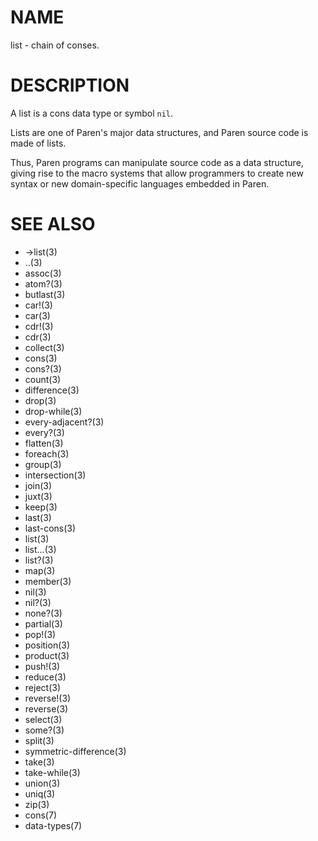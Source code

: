 # NAME
list - chain of conses.

# DESCRIPTION
A list is a cons data type or symbol `nil`.

Lists are one of Paren's major data structures, and Paren source code is made of lists.

Thus, Paren programs can manipulate source code as a data structure, giving rise to the macro systems that allow programmers to create new syntax or new domain-specific languages embedded in Paren.

# SEE ALSO
- ->list(3)
- ..(3)
- assoc(3)
- atom?(3)
- butlast(3)
- car!(3)
- car(3)
- cdr!(3)
- cdr(3)
- collect(3)
- cons(3)
- cons?(3)
- count(3)
- difference(3)
- drop(3)
- drop-while(3)
- every-adjacent?(3)
- every?(3)
- flatten(3)
- foreach(3)
- group(3)
- intersection(3)
- join(3)
- juxt(3)
- keep(3)
- last(3)
- last-cons(3)
- list(3)
- list...(3)
- list?(3)
- map(3)
- member(3)
- nil(3)
- nil?(3)
- none?(3)
- partial(3)
- pop!(3)
- position(3)
- product(3)
- push!(3)
- reduce(3)
- reject(3)
- reverse!(3)
- reverse(3)
- select(3)
- some?(3)
- split(3)
- symmetric-difference(3)
- take(3)
- take-while(3)
- union(3)
- uniq(3)
- zip(3)
- cons(7)
- data-types(7)
